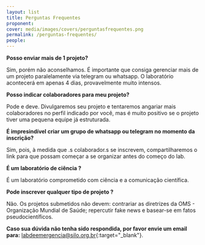 ```yaml
---
layout: list
title: Perguntas Frequentes
proponent: 
cover: media/images/covers/perguntasfrequentes.png
permalink: /perguntas-frequentes/
people:
---
```


**Posso enviar mais de 1 projeto?**

Sim, porém não aconselhamos. É importante que consiga gerenciar mais de um projeto paralelamente via telegram ou whatsapp. O laboratório acontecerá em apenas 4 dias, provavelmente muito intensos.

**Posso indicar colaboradores para meu projeto?**

Pode e deve. Divulgaremos seu projeto e tentaremos angariar mais colaboradores no perfil indicado por você, mas é muito positivo se o projeto tiver uma pequena equipe já estruturada.

**É impresindível criar um grupo de whatsapp ou telegram no momento da inscrição?**

Sim, pois, à medida que .s colaborador.s se inscrevem, compartilharemos o link para que possam começar a se organizar antes do começo do lab.

**É um laboratório de ciência ?**
  
É um laboratório comprometido com ciência e a comunicação científica. 

**Pode inscrever qualquer tipo de projeto ?**
  
Não. Os projetos submetidos não devem:  contrariar as diretrizes da OMS - Organização Mundial de Saúde;   repercutir fake news e basear-se em fatos pseudocientíficos. 
 
  

**Caso sua dúvida não tenha sido respondida, por favor envie um email para:** [labdeemergencia@silo.org.br](mailto:labdeemergencia@silo.org.br){:target="_blank"}.
